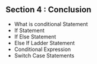## Section 4 : Conclusion
- What is conditional Statement
- If Statement
- If Else Statement
- Else If Ladder Statement
- Conditional Expression
- Switch Case Statements